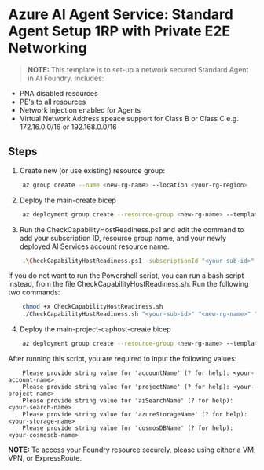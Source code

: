 # Azure AI Agent Service: Standard Agent Setup 1RP with Private E2E Networking 

> **NOTE:** This template is to set-up a network secured Standard Agent in AI Foundry. Includes: 
* PNA disabled resources
* PE's to all resources
* Network injection enabled for Agents
* Virtual Network Address speace support for Class B or Class C e.g. 172.16.0.0/16 or 192.168.0.0/16


## Steps 

1. Create new (or use existing) resource group:

```bash
    az group create --name <new-rg-name> --location <your-rg-region>
```

2. Deploy the main-create.bicep

```bash
    az deployment group create --resource-group <new-rg-name> --template-file main-create.bicep
```
3. Run the CheckCapabilityHostReadiness.ps1 and edit the command to add your subscription ID, resource group name, and your newly deployed AI Services account resource name.

```bash
    .\CheckCapabilityHostReadiness.ps1 -subscriptionId "<your-sub-id>" -resourcegroup "<new-rg-name>" -accountname "<your-aiservices-name>"
```

If you do not want to run the Powershell script, you can run a bash script instead, from the file CheckCapabilityHostReadiness.sh. Run the following two commands:

```bash
    chmod +x CheckCapabilityHostReadiness.sh
    ./CheckCapabilityHostReadiness.sh "<your-sub-id>" "<new-rg-name>" "<your-aiservices-name>"
```

4. Deploy the main-project-caphost-create.bicep

```bash
    az deployment group create --resource-group <new-rg-name> --template-file main-project-caphost-create.bicep
```

After running this script, you are required to input the following values:

```
    Please provide string value for 'accountName' (? for help): <your-account-name>
    Please provide string value for 'projectName' (? for help): <your-project-name>
    Please provide string value for 'aiSearchName' (? for help): <your-search-name>
    Please provide string value for 'azureStorageName' (? for help): <your-storage-name>
    Please provide string value for 'cosmosDBName' (? for help): <your-cosmosdb-name>
```

**NOTE:** To access your Foundry resource securely, please using either a VM, VPN, or ExpressRoute.